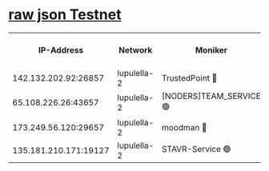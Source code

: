 [raw json Testnet](https://rpc-check.jaclalt.stavr.tech/jaclalt/rpc-jaclalt-result.json)
=

<table><tr><th>IP-Address</th><th>Network</th><th>Moniker</th><th>Latest Block Height</th><th>Earliest Block Height</th><th>Catching Up</th><th>Tx Index</th><th>Voting Power</th><th>Scan Time</th></tr><tr><td>142.132.202.92:26857</td><td>lupulella-2</td><td>TrustedPoint 🔴</td><td>7186893</td><td>6282001</td><td>False</td><td>off</td><td>400065</td><td>2024-03-20T03:11:43.272845079UTC</td></tr><tr><td>65.108.226.26:43657</td><td>lupulella-2</td><td>[NODERS]TEAM_SERVICE 🟢</td><td>7186893</td><td>6282001</td><td>False</td><td>on</td><td>0</td><td>2024-03-20T03:11:43.597745285UTC</td></tr><tr><td>173.249.56.120:29657</td><td>lupulella-2</td><td>moodman 🔴</td><td>7186893</td><td>7086893</td><td>False</td><td>off</td><td>1075134</td><td>2024-03-20T03:11:43.031608757UTC</td></tr><tr><td>135.181.210.171:19127</td><td>lupulella-2</td><td>STAVR-Service 🟢</td><td>7186892</td><td>7186001</td><td>False</td><td>on</td><td>0</td><td>2024-03-20T03:11:34.530774300UTC</td></tr></table>
